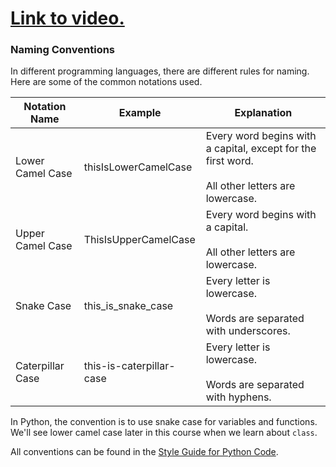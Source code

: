 # [Link to video.](https://www.youtube.com/watch?v=lO7HGh5dzhw&list=PLVD25niNi0Bkf2psAf7PzB1SV068XyNPo&index=5)

### Naming Conventions

In different programming languages, there are different rules for naming. Here are some of the common notations used.

| Notation Name    | Example                  | Explanation                                                  |
| ---| --- | --- |
| Lower Camel Case       | thisIsLowerCamelCase          | Every word begins with a capital, except for the first word.<br/><br/>All other letters are lowercase. |
| Upper Camel Case      | ThisIsUpperCamelCase         | Every word begins with a capital.<br/><br/>All other letters are lowercase. |
| Snake Case       | this_is_snake_case       | Every letter is lowercase.<br/><br/>Words are separated with underscores. |
| Caterpillar Case | this-is-caterpillar-case | Every letter is lowercase.<br/><br/>Words are separated with hyphens. |

In Python, the convention is to use snake case for variables and functions. We'll see lower camel case later in this course when we learn about `class`.

All conventions can be found in the [Style Guide for Python Code](https://www.python.org/dev/peps/pep-0008).
